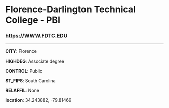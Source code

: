 # Florence-Darlington Technical College - PBI
### https://WWW.FDTC.EDU
---
**CITY**: Florence

**HIGHDEG**: Associate degree

**CONTROL**: Public

**ST_FIPS**: South Carolina

**RELAFFIL**: None

**location**: 34.243882, -79.81469